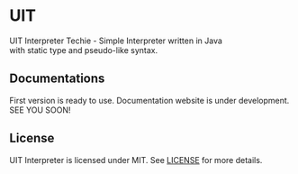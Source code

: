 # UIT

UIT Interpreter Techie - Simple Interpreter written in Java \
with static type and pseudo-like syntax.

## Documentations

First version is ready to use. Documentation website is under development.\
SEE YOU SOON!

## License

UIT Interpreter is licensed under MIT. See [LICENSE](LICENSE) for more details.
